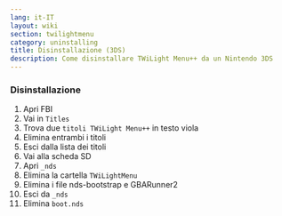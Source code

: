```yaml
---
lang: it-IT
layout: wiki
section: twilightmenu
category: uninstalling
title: Disinstallazione (3DS)
description: Come disinstallare TWiLight Menu++ da un Nintendo 3DS
---
```


### Disinstallazione
1. Apri FBI
1. Vai in `Titles`
1. Trova due `titoli TWiLight Menu++` in testo viola
1. Elimina entrambi i titoli
1. Esci dalla lista dei titoli
1. Vai alla scheda SD
1. Apri `_nds`
1. Elimina la cartella `TWiLightMenu`
1. Elimina i file nds-bootstrap e GBARunner2
1. Esci da `_nds`
1. Elimina `boot.nds`
